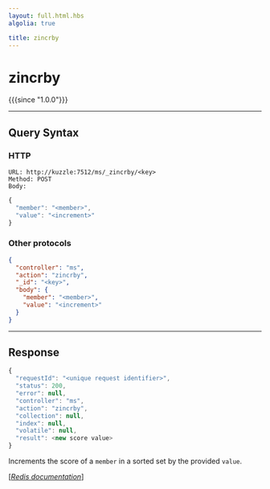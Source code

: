 ```yaml
---
layout: full.html.hbs
algolia: true

title: zincrby
---
```


# zincrby

{{{since "1.0.0"}}}




---

## Query Syntax

### HTTP

```http
URL: http://kuzzle:7512/ms/_zincrby/<key>
Method: POST  
Body:
```


```js
{
  "member": "<member>",
  "value": "<increment>"
}
```



### Other protocols


```json
{
  "controller": "ms",
  "action": "zincrby",
  "_id": "<key>",
  "body": {
    "member": "<member>",
    "value": "<increment>"
  }
}
```

---

## Response

```javascript
{
  "requestId": "<unique request identifier>",
  "status": 200,
  "error": null,
  "controller": "ms",
  "action": "zincrby",
  "collection": null,
  "index": null,
  "volatile": null,
  "result": <new score value>
}
```

Increments the score of a `member` in a sorted set by the provided `value`.

[[_Redis documentation_]](https://redis.io/commands/zincrby)
